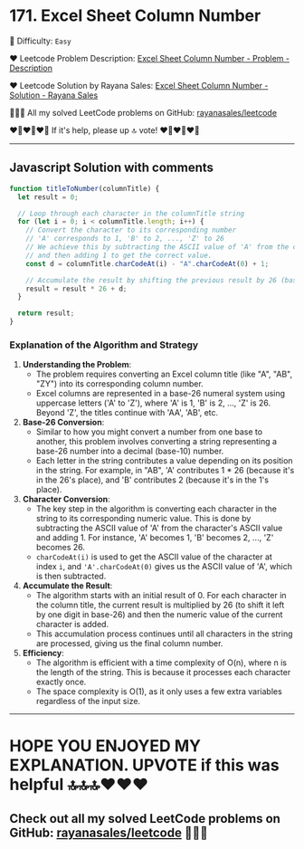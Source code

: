 # 171. Excel Sheet Column Number

🌱 Difficulty: `Easy`

❤️ Leetcode Problem Description: [Excel Sheet Column Number - Problem - Description](https://leetcode.com/problems/excel-sheet-column-number/description/)

❤️ Leetcode Solution by Rayana Sales: [Excel Sheet Column Number - Solution - Rayana Sales](https://leetcode.com/problems/excel-sheet-column-number/solutions/5695963/runtime-62ms-beats-93-29-simple-to-understand-javascript-solution/)

💁🏻‍♀️ All my solved LeetCode problems on GitHub: [rayanasales/leetcode](https://github.com/rayanasales/leetcode)

❤️‍🔥❤️‍🔥❤️‍🔥 If it's help, please up 🔝 vote! ❤️‍🔥❤️‍🔥❤️‍🔥

---

## Javascript Solution with comments

```js
function titleToNumber(columnTitle) {
  let result = 0;

  // Loop through each character in the columnTitle string
  for (let i = 0; i < columnTitle.length; i++) {
    // Convert the character to its corresponding number
    // 'A' corresponds to 1, 'B' to 2, ..., 'Z' to 26
    // We achieve this by subtracting the ASCII value of 'A' from the current character
    // and then adding 1 to get the correct value.
    const d = columnTitle.charCodeAt(i) - "A".charCodeAt(0) + 1;

    // Accumulate the result by shifting the previous result by 26 (base-26) and adding the current value.
    result = result * 26 + d;
  }

  return result;
}
```

### Explanation of the Algorithm and Strategy

1. **Understanding the Problem**:
   - The problem requires converting an Excel column title (like "A", "AB", "ZY") into its corresponding column number.
   - Excel columns are represented in a base-26 numeral system using uppercase letters ('A' to 'Z'), where 'A' is 1, 'B' is 2, ..., 'Z' is 26. Beyond 'Z', the titles continue with 'AA', 'AB', etc.
2. **Base-26 Conversion**:
   - Similar to how you might convert a number from one base to another, this problem involves converting a string representing a base-26 number into a decimal (base-10) number.
   - Each letter in the string contributes a value depending on its position in the string. For example, in "AB", 'A' contributes 1 \* 26 (because it's in the 26's place), and 'B' contributes 2 (because it's in the 1's place).
3. **Character Conversion**:
   - The key step in the algorithm is converting each character in the string to its corresponding numeric value. This is done by subtracting the ASCII value of 'A' from the character's ASCII value and adding 1. For instance, 'A' becomes 1, 'B' becomes 2, ..., 'Z' becomes 26.
   - `charCodeAt(i)` is used to get the ASCII value of the character at index `i`, and `'A'.charCodeAt(0)` gives us the ASCII value of 'A', which is then subtracted.
4. **Accumulate the Result**:
   - The algorithm starts with an initial result of 0. For each character in the column title, the current result is multiplied by 26 (to shift it left by one digit in base-26) and then the numeric value of the current character is added.
   - This accumulation process continues until all characters in the string are processed, giving us the final column number.
5. **Efficiency**:
   - The algorithm is efficient with a time complexity of O(n), where n is the length of the string. This is because it processes each character exactly once.
   - The space complexity is O(1), as it only uses a few extra variables regardless of the input size.

---

# HOPE YOU ENJOYED MY EXPLANATION. UPVOTE if this was helpful 🔝🔝🔝❤️❤️❤️

## Check out all my solved LeetCode problems on GitHub: [rayanasales/leetcode](https://github.com/rayanasales/leetcode) 🤙😚🤘
